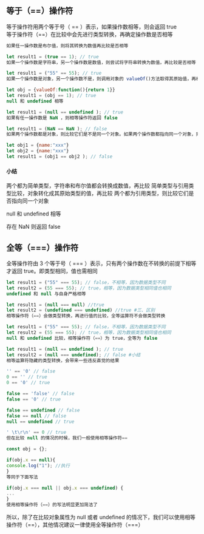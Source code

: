## 等于（==）操作符

等于操作符用两个等于号（ == ）表示，如果操作数相等，则会返回 true  
等于操作符（==）在比较中会先进行类型转换，再确定操作数是否相等

```js
如果任一操作数是布尔值，则将其转换为数值再比较是否相等

let result1 = (true == 1); // true
如果一个操作数是字符串，另一个操作数是数值，则尝试将字符串转换为数值，再比较是否相等

let result1 = ("55" == 55); // true
如果一个操作数是对象，另一个操作数不是，则调用对象的 valueOf()方法取得其原始值，再根据前面的规则进行比较

let obj = {valueOf:function(){return 1}}
let result1 = (obj == 1); // true
null 和 undefined 相等

let result1 = (null == undefined ); // true
如果有任一操作数是 NaN ，则相等操作符返回 false

let result1 = (NaN == NaN ); // false
如果两个操作数都是对象，则比较它们是不是同一个对象。如果两个操作数都指向同一个对象，则相等操作符返回 true

let obj1 = {name:"xxx"}
let obj2 = {name:"xxx"}
let result1 = (obj1 == obj2 ); // false
```

#### 小结

两个都为简单类型，字符串和布尔值都会转换成数值，再比较
简单类型与引用类型比较，对象转化成其原始类型的值，再比较
两个都为引用类型，则比较它们是否指向同一个对象

null 和 undefined 相等

存在 NaN 则返回 false

## 全等（===）操作符

全等操作符由 3 个等于号（ === ）表示，只有两个操作数在不转换的前提下相等才返回 true。即类型相同，值也需相同

```js
let result1 = ("55" === 55); // false，不相等，因为数据类型不同
let result2 = (55 === 55); // true，相等，因为数据类型相同值也相同
undefined 和 null 与自身严格相等

let result1 = (null === null) //true
let result2 = (undefined === undefined) //true #三、区别
相等操作符（==）会做类型转换，再进行值的比较，全等运算符不会做类型转换

let result1 = ("55" === 55); // false，不相等，因为数据类型不同
let result2 = (55 === 55); // true，相等，因为数据类型相同值也相同
null 和 undefined 比较，相等操作符（==）为 true，全等为 false

let result1 = (null == undefined ); // true
let result2 = (null === undefined); // false #小结
相等运算符隐藏的类型转换，会带来一些违反直觉的结果

'' == '0' // false
0 == '' // true
0 == '0' // true

false == 'false' // false
false == '0' // true

false == undefined // false
false == null // false
null == undefined // true

' \t\r\n' == 0 // true
但在比较 null 的情况的时候，我们一般使用相等操作符==

const obj = {};

if(obj.x == null){
console.log("1"); //执行
}
等同于下面写法

if(obj.x === null || obj.x === undefined) {
...
}
使用相等操作符（==）的写法明显更加简洁了
```

所以，除了在比较对象属性为 null 或者 undefined 的情况下，我们可以使用相等操作符（==），其他情况建议一律使用全等操作符（===）
